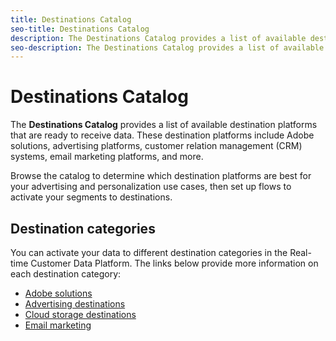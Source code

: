 ```yaml
---
title: Destinations Catalog
seo-title: Destinations Catalog
description: The Destinations Catalog provides a list of available destinations that are ready to receive data. These destinations include Adobe solutions, advertising platforms, customer relation management (CRM) systems, email marketing platforms, and more.
seo-description: The Destinations Catalog provides a list of available destinations that are ready to receive data. These destinations include Adobe solutions, advertising platforms, customer relation management (CRM) systems, email marketing platforms, and more.
---
```


# Destinations Catalog

The **Destinations Catalog** provides a list of available destination platforms that are ready to receive data. These destination platforms include Adobe solutions, advertising platforms, customer relation management (CRM) systems, email marketing platforms, and more. 

Browse the catalog to determine which destination platforms are best for your advertising and personalization use cases, then set up flows to activate your segments to destinations.

## Destination categories

You can activate your data to different destination categories in the Real-time Customer Data Platform. The links below provide more information on each destination category:

* [Adobe solutions](/help/rtcdp/destinations/adobe-destinations.md)
* [Advertising destinations](/help/rtcdp/destinations/advertising-destinations.md)
* [Cloud storage destinations](/help/rtcdp/destinations/cloud-storage-destinations.md)
* [Email marketing](/help/rtcdp/destinations/email-marketing-destinations.md)